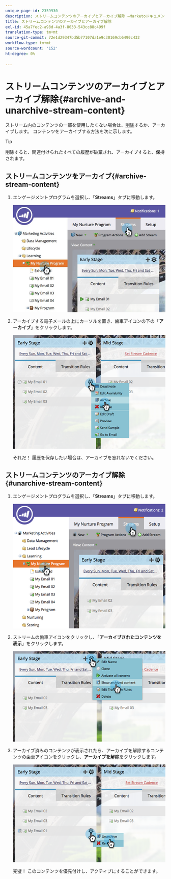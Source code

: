 ```yaml
---
unique-page-id: 2359930
description: ストリームコンテンツのアーカイブとアーカイブ解除 —Marketoドキュメント — 製品ドキュメント
title: ストリームコンテンツのアーカイブとアーカイブ解除
exl-id: 45a7fec2-a98d-4a3f-8033-543cc88c499f
translation-type: tm+mt
source-git-commit: 72e1d29347bd5b77107da1e9c30169cb6490c432
workflow-type: tm+mt
source-wordcount: '152'
ht-degree: 0%

---
```


# ストリームコンテンツのアーカイブとアーカイブ解除{#archive-and-unarchive-stream-content}

ストリーム内のコンテンツの一部を使用したくない場合は、[削除](/help/marketo/product-docs/email-marketing/drip-nurturing/using-stream-content/remove-stream-content.md)するか、アーカイブします。 コンテンツをアーカイブする方法を次に示します。

>[!TIP]
>
>削除すると、関連付けられたすべての履歴が破棄され、アーカイブすると、保持されます。

## ストリームコンテンツをアーカイブ{#archive-stream-content}

1. エンゲージメントプログラムを選択し、「**Streams**」タブに移動します。

   ![](assets/cloneasteam-4.jpg)

1. アーカイブする電子メールの上にカーソルを置き、歯車アイコンの下の「**アーカイブ**」をクリックします。

   ![](assets/image2014-9-15-17-3a42-3a7.png)

   それだ！ 履歴を保存したい場合は、アーカイブを忘れないでください。

## ストリームコンテンツのアーカイブ解除{#unarchive-stream-content}

1. エンゲージメントプログラムを選択し、「**Streams**」タブに移動します。

   ![](assets/image2014-9-15-17-3a42-3a11.png)

1. ストリームの歯車アイコンをクリックし、「**アーカイブされたコンテンツを表示**」をクリックします。

   ![](assets/image2014-9-15-17-3a42-3a15.png)

1. アーカイブ済みのコンテンツが表示されたら、アーカイブを解除するコンテンツの歯車アイコンをクリックし、**アーカイブを解除**&#x200B;をクリックします。

   ![](assets/image2014-9-15-17-3a42-3a24.png)

   完璧！ このコンテンツを優先付けし、アクティブにすることができます。

